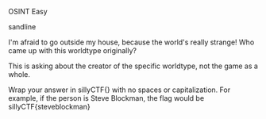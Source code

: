 OSINT Easy

sandline

I'm afraid to go outside my house, because the world's really strange! Who came up with this worldtype originally?

This is asking about the creator of the specific worldtype, not the game as a whole.

Wrap your answer in sillyCTF{} with no spaces or capitalization. For example, if the person is Steve Blockman, the flag would be sillyCTF{steveblockman}
